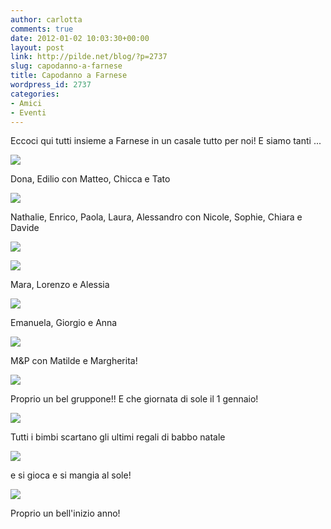 ```yaml
---
author: carlotta
comments: true
date: 2012-01-02 10:03:30+00:00
layout: post
link: http://pilde.net/blog/?p=2737
slug: capodanno-a-farnese
title: Capodanno a Farnese
wordpress_id: 2737
categories:
- Amici
- Eventi
---
```


Eccoci qui tutti insieme a Farnese in un casale tutto per noi! E siamo tanti ...

![](http://pilde.net/blog/wp-content/uploads/2012/01/casale1.jpg)

Dona, Edilio con Matteo, Chicca e Tato

![](http://pilde.net/blog/wp-content/uploads/2012/01/done_edilio.jpg)

Nathalie, Enrico, Paola, Laura, Alessandro con Nicole, Sophie, Chiara e Davide

![](http://pilde.net/blog/wp-content/uploads/2012/01/nath_laura_enrico.jpg)

![](http://pilde.net/blog/wp-content/uploads/2012/01/bimbi.jpg)

Mara, Lorenzo e Alessia

![](http://pilde.net/blog/wp-content/uploads/2012/01/i_felicioni.jpg)

Emanuela, Giorgio e Anna

![](http://pilde.net/blog/wp-content/uploads/2012/01/giomanu.jpg)

M&P con Matilde e Margherita!

![](http://pilde.net/blog/wp-content/uploads/2012/01/mikido.jpg)

Proprio un bel gruppone!! E che giornata di sole il 1 gennaio!

![](http://pilde.net/blog/wp-content/uploads/2012/01/mati_girandola.jpg)

Tutti i bimbi scartano gli ultimi regali di babbo natale

![](http://pilde.net/blog/wp-content/uploads/2012/01/regali.jpg)

e si gioca e si mangia al sole!

![](http://pilde.net/blog/wp-content/uploads/2012/01/pranzo_sole.jpg)

Proprio un bell'inizio anno!
